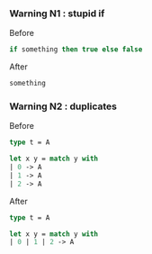 ### Warning N1 : stupid if

Before

```ocaml
if something then true else false
```

After

```ocaml
something
```

### Warning N2 : duplicates

Before

```ocaml
type t = A

let x y = match y with
| 0 -> A
| 1 -> A
| 2 -> A
```

After

```ocaml
type t = A

let x y = match y with
| 0 | 1 | 2 -> A
```